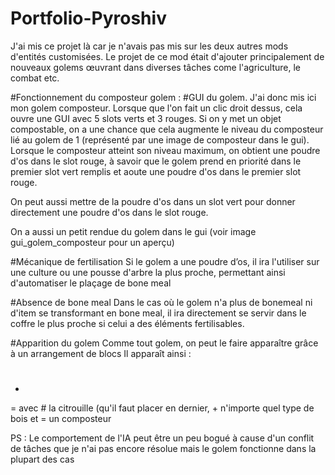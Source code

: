 # Portfolio-Pyroshiv
J'ai mis ce projet là car je n'avais pas mis sur les deux autres mods d'entités customisées. Le projet de ce mod était d'ajouter principalement de nouveaux golems œuvrant dans 
diverses tâches come l'agriculture, le combat etc.

#Fonctionnement du composteur golem :
#GUI du golem.
J'ai donc mis ici mon golem composteur. Lorsque que l'on fait un clic droit dessus, cela ouvre une GUI avec 5 slots verts et 3 rouges. Si on y met un objet compostable, on a une
chance que cela augmente le niveau du composteur lié au golem de 1 (représenté par une image de composteur dans le gui). Lorsque le composteur atteint son niveau maximum,
on obtient une poudre d'os dans le slot rouge, à savoir que le golem prend en priorité dans le premier slot vert remplis et aoute une poudre d'os dans le premier slot rouge.

On peut aussi mettre de la poudre d'os dans un slot vert pour donner directement une poudre d'os dans le slot rouge.

On a aussi un petit rendue du golem dans le gui (voir image gui_golem_composteur pour un aperçu) 

#Mécanique de fertilisation
Si le golem a une poudre d’os, il ira l'utiliser sur une culture ou une pousse d'arbre la plus proche, permettant ainsi d'automatiser le plaçage de bone meal 

#Absence de bone meal
Dans le cas où le golem n'a plus de bonemeal ni d'item se transformant en bone meal, il ira directement se servir dans le coffre le plus proche si celui a des éléments fertilisables.

#Apparition du golem
Comme tout golem, on peut le faire apparaître grâce à un arrangement de blocs
Il apparaît ainsi :
#
+
=    avec # la citrouille (qu'il faut placer en dernier, + n'importe quel type de bois et = un composteur

PS : Le comportement de l'IA peut être un peu bogué à cause d'un conflit de tâches que je n'ai pas encore résolue mais le golem fonctionne dans la plupart des cas
